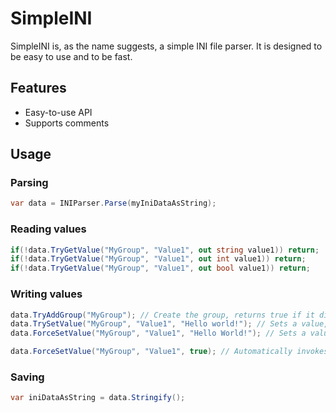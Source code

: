# SimpleINI
SimpleINI is, as the name suggests, a simple INI file parser. It is designed to be easy to use and to be fast.

## Features
* Easy-to-use API
* Supports comments

## Usage
### Parsing
```cs
var data = INIParser.Parse(myIniDataAsString);
```
### Reading values
```cs
if(!data.TryGetValue("MyGroup", "Value1", out string value1)) return;
if(!data.TryGetValue("MyGroup", "Value1", out int value1)) return;
if(!data.TryGetValue("MyGroup", "Value1", out bool value1)) return;
```
### Writing values
```cs
data.TryAddGroup("MyGroup"); // Create the group, returns true if it didn't exist
data.TrySetValue("MyGroup", "Value1", "Hello world!"); // Sets a value, returns false if the group does not exist
data.ForceSetValue("MyGroup", "Value1", "Hello World!"); // Sets a value and creates the group if required

data.ForceSetValue("MyGroup", "Value1", true); // Automatically invokes ToString()
```
### Saving
```cs
var iniDataAsString = data.Stringify();
```